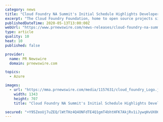 ```yaml
---
category: news
title: "Cloud Foundry NA Summit's Initial Schedule Highlights Developer Experience on Kubernetes, Open Source Contributors"
excerpt: "The Cloud Foundry Foundation, home to open source projects simplifying the developer experience, announced today the initial schedule for"
publishedDateTime: 2020-05-13T13:00:00Z
webUrl: "https://www.prnewswire.com/news-releases/cloud-foundry-na-summits-initial-schedule-highlights-developer-experience-on-kubernetes-open-source-contributors-301058379.html"
type: article
quality: 10
heat: 10
published: false

provider:
  name: PR Newswire
  domain: prnewswire.com

topics:
  - Azure

images:
  - url: "https://mma.prnewswire.com/media/1157631/cloud_foundry_Logo.jpg?p=facebook"
    width: 1343
    height: 707
    title: "Cloud Foundry NA Summit's Initial Schedule Highlights Developer Experience on Kubernetes, Open Source Contributors"

secured: "+Y95ZeoUj7uZEQ/lWtTHz4Q4ONFdTE4Q1gmT4bhtHFK7AkjRv1iJywqHvUX06xP2oWWT4PKFIIeZOQBu2DL4d2fHZ+1bJ3a/meewZETqy6ClY45NjB6Z2Hll3BEtuPLC0vDTmMMCUQsszdZaDdQh86eHBfoLINF6Tb5Lv3bIBO+ynA3ZeYGXDYOLTzmhCsU7lb7slnn5rKQoRWCotcmfvIKygupV4NsASnaktbWysYFt78uAxbzbwp1uFKkDwYefliQM67iws1h1+uSH1UnO+2sNUW6U95q1PI52Z9bH5HsLINHiL95eML2SGCXxmsxW;qhj60TbUla3Mh35WWneI0A=="
---
```


